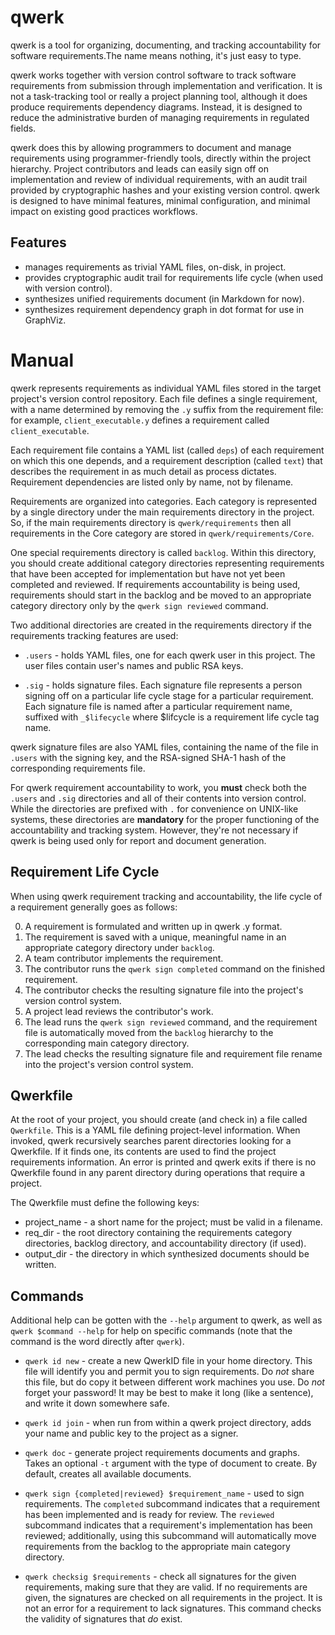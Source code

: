 qwerk
=====

qwerk is a tool for organizing, documenting, and tracking accountability for software requirements.The name means nothing, it's just easy to type.

qwerk works together with version control software to track software requirements from submission through implementation and verification. It is not a task-tracking tool or really a project planning tool, although it does produce requirements dependency diagrams. Instead, it is designed to reduce the administrative burden of managing requirements in regulated fields.

qwerk does this by allowing programmers to document and manage requirements using programmer-friendly tools, directly within the project hierarchy. Project contributors and leads can easily sign off on implementation and review of individual requirements, with an audit trail provided by cryptographic hashes and your existing version control. qwerk is designed to have minimal features, minimal configuration, and minimal impact on existing good practices workflows.

Features
--------

* manages requirements as trivial YAML files, on-disk, in project.
* provides cryptographic audit trail for requirements life cycle (when used with version control).
* synthesizes unified requirements document (in Markdown for now).
* synthesizes requirement dependency graph in dot format for use in GraphViz.

Manual
======

qwerk represents requirements as individual YAML files stored in the target project's version control repository. Each file defines a single requirement, with a name determined by removing the `.y` suffix from the requirement file: for example, `client_executable.y` defines a requirement called `client_executable`.

Each requirement file contains a YAML list (called `deps`) of each requirement on which this one depends, and a requirement description (called `text`) that describes the requirement in as much detail as process dictates. Requirement dependencies are listed only by name, not by filename.

Requirements are organized into categories. Each category is represented by a single directory under the main requirements directory in the project. So, if the main requirements directory is `qwerk/requirements` then all requirements in the Core category are stored in `qwerk/requirements/Core`.

One special requirements directory is called `backlog`. Within this directory, you should create additional category directories representing requirements that have been accepted for implementation but have not yet been completed and reviewed. If requirements accountability is being used, requirements should start in the backlog and be moved to an appropriate category directory only by the `qwerk sign reviewed` command.

Two additional directories are created in the requirements directory if the requirements tracking features are used:

* `.users` - holds YAML files, one for each qwerk user in this project. The user files contain user's names and public RSA keys.

* `.sig` - holds signature files. Each signature file represents a person signing off on a particular life cycle stage for a particular requirement. Each signature file is named after a particular requirement name, suffixed with `_$lifecycle` where $lifcycle is a requirement life cycle tag name.

qwerk signature files are also YAML files, containing the name of the file in `.users` with the signing key, and the RSA-signed SHA-1 hash of the corresponding requirements file.

For qwerk requirement accountability to work, you **must** check both the `.users` and `.sig` directories and all of their contents into version control. While the directories are prefixed with `.` for convenience on UNIX-like systems, these directories are **mandatory** for the proper functioning of the accountability and tracking system. However, they're not necessary if qwerk is being used only for report and document generation.


Requirement Life Cycle
----------------------

When using qwerk requirement tracking and accountability, the life cycle of a requirement generally goes as follows:

0. A requirement is formulated and written up in qwerk .y format.
0. The requirement is saved with a unique, meaningful name in an appropriate category directory under `backlog`.
0. A team contributor implements the requirement.
0. The contributor runs the `qwerk sign completed` command on the finished requirement.
0. The contributor checks the resulting signature file into the project's version control system.
0. A project lead reviews the contributor's work.
0. The lead runs the `qwerk sign reviewed` command, and the requirement file is automatically moved from the `backlog` hierarchy to the corresponding main category directory.
0. The lead checks the resulting signature file and requirement file rename into the project's version control system.

Qwerkfile
---------

At the root of your project, you should create (and check in) a file called `Qwerkfile`. This is a YAML file defining project-level information. When invoked, qwerk recursively searches parent directories looking for a Qwerkfile. If it finds one, its contents are used to find the project requirements information. An error is printed and qwerk exits if there is no Qwerkfile found in any parent directory during operations that require a project.

The Qwerkfile must define the following keys:

* project_name - a short name for the project; must be valid in a filename.
* req_dir - the root directory containing the requirements category directories, backlog directory, and accountability directory (if used).
* output_dir - the directory in which synthesized documents should be written.


Commands
--------

Additional help can be gotten with the `--help` argument to qwerk, as well as `qwerk $command --help` for help on specific commands (note that the command is the word directly after `qwerk`).

* `qwerk id new` - create a new QwerkID file in your home directory. This file will identify you and permit you to sign requirements. Do *not* share this file, but do copy it between different work machines you use. Do *not* forget your password! It may be best to make it long (like a sentence), and write it down somewhere safe.

* `qwerk id join` - when run from within a qwerk project directory, adds your name and public key to the project as a signer.

* `qwerk doc` - generate project requirements documents and graphs. Takes an optional `-t` argument with the type of document to create. By default, creates all available documents.

* `qwerk sign {completed|reviewed} $requirement_name` - used to sign requirements. The `completed` subcommand indicates that a requirement has been implemented and is ready for review. The `reviewed` subcommand indicates that a requirement's implementation has been reviewed; additionally, using this subcommand will automatically move requirements from the backlog to the appropriate main category directory.

* `qwerk checksig $requirements` - check all signatures for the given requirements, making sure that they are valid. If no requirements are given, the signatures are checked on all requirements in the project. It is not an error for a requirement to lack signatures. This command checks the validity of signatures that *do* exist.
